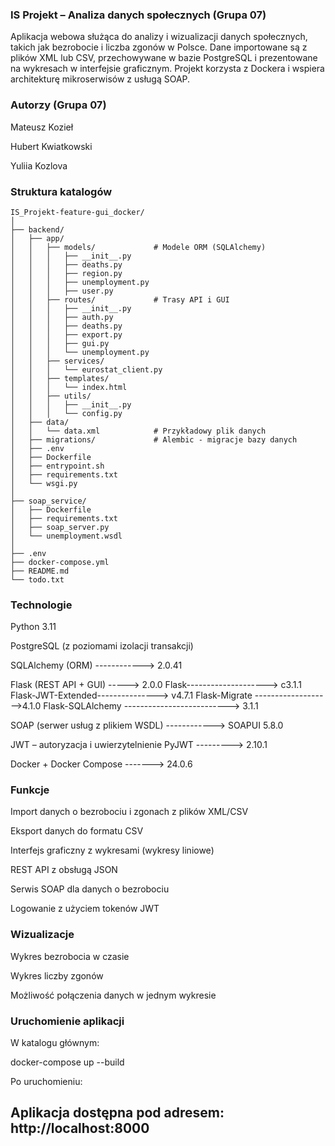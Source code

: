 ### IS Projekt – Analiza danych społecznych (Grupa 07)
Aplikacja webowa służąca do analizy i wizualizacji danych społecznych, takich jak bezrobocie i liczba zgonów w Polsce. Dane importowane są z plików XML lub CSV, przechowywane w bazie PostgreSQL i prezentowane na wykresach w interfejsie graficznym. Projekt korzysta z Dockera i wspiera architekturę mikroserwisów z usługą SOAP.

### Autorzy (Grupa 07)
Mateusz Kozieł

Hubert Kwiatkowski

Yuliia Kozlova

### Struktura katalogów
```
IS_Projekt-feature-gui_docker/
│
├── backend/
│   ├── app/
│   │   ├── models/             # Modele ORM (SQLAlchemy)
│   │   │   ├── __init__.py
│   │   │   ├── deaths.py
│   │   │   ├── region.py
│   │   │   ├── unemployment.py
│   │   │   ├── user.py
│   │   ├── routes/             # Trasy API i GUI
│   │   │   ├── __init__.py
│   │   │   ├── auth.py
│   │   │   ├── deaths.py
│   │   │   ├── export.py
│   │   │   ├── gui.py
│   │   │   └── unemployment.py
│   │   ├── services/
│   │   │   └── eurostat_client.py
│   │   ├── templates/
│   │   │   └── index.html
│   │   ├── utils/
│   │   │   ├── __init__.py
│   │   │   └── config.py
│   ├── data/
│   │   └── data.xml            # Przykładowy plik danych
│   ├── migrations/             # Alembic - migracje bazy danych
│   ├── .env
│   ├── Dockerfile
│   ├── entrypoint.sh
│   ├── requirements.txt
│   └── wsgi.py
│
├── soap_service/
│   ├── Dockerfile
│   ├── requirements.txt
│   ├── soap_server.py
│   └── unemployment.wsdl
│
├── .env
├── docker-compose.yml
├── README.md
└── todo.txt
```


### Technologie
Python 3.11

PostgreSQL (z poziomami izolacji transakcji)

SQLAlchemy (ORM) ------------> 2.0.41

Flask (REST API + GUI) -----> 2.0.0
Flask--------------------> c3.1.1
Flask-JWT-Extended---------------> v4.7.1
Flask-Migrate ------------------->4.1.0
Flask-SQLAlchemy --------------------------> 3.1.1

SOAP (serwer usług z plikiem WSDL)   ------------> SOAPUI 5.8.0

JWT – autoryzacja i uwierzytelnienie
PyJWT ---------> 2.10.1

Docker + Docker Compose -------> 24.0.6

### Funkcje
Import danych o bezrobociu i zgonach z plików XML/CSV

Eksport danych do formatu CSV

Interfejs graficzny z wykresami (wykresy liniowe)

REST API z obsługą JSON

Serwis SOAP dla danych o bezrobociu

Logowanie z użyciem tokenów JWT

### Wizualizacje
Wykres bezrobocia w czasie

Wykres liczby zgonów

Możliwość połączenia danych w jednym wykresie

### Uruchomienie aplikacji
W katalogu głównym:

docker-compose up --build

Po uruchomieniu:

## Aplikacja dostępna pod adresem: http://localhost:8000
